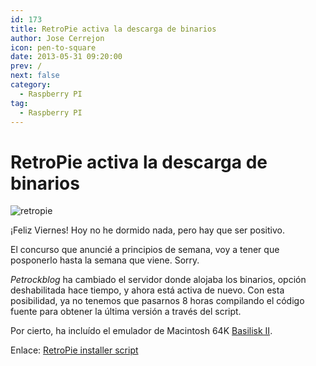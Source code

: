 ```yaml
---
id: 173
title: RetroPie activa la descarga de binarios
author: Jose Cerrejon
icon: pen-to-square
date: 2013-05-31 09:20:00
prev: /
next: false
category:
  - Raspberry PI
tag:
  - Raspberry PI
---
```


# RetroPie activa la descarga de binarios

![retropie](/images/retropieprojectlogofinish.jpg)

¡Feliz Viernes! Hoy no he dormido nada, pero hay que ser positivo. 

El concurso que anuncié a principios de semana, voy a tener que posponerlo hasta la semana que viene. Sorry.

*Petrockblog* ha cambiado el servidor donde alojaba los binarios, opción deshabilitada hace tiempo, y ahora está activa de nuevo. Con esta posibilidad, ya no tenemos que pasarnos 8 horas compilando el código fuente para obtener la última versión a través del script.

Por cierto, ha incluído el emulador de Macintosh 64K [Basilisk II](http://basilisk.cebix.net/).

Enlace: [RetroPie installer script](http://blog.petrockblock.com/2012/07/22/retropie-setup-an-initialization-script-for-retroarch-on-the-raspberry-pi/)